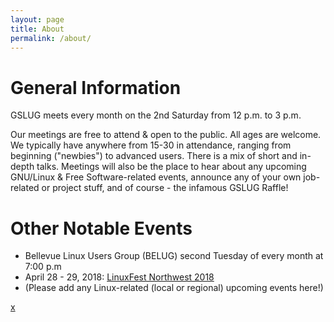 ```yaml
---
layout: page
title: About
permalink: /about/
---
```

# General Information
GSLUG meets every month on the 2nd Saturday from 12 p.m. to 3 p.m.

Our meetings are free to attend & open to the public. All ages are welcome. We typically have anywhere from 15-30 in attendance, ranging from beginning ("newbies") to advanced users. There is a mix of short and in-depth talks. Meetings will also be the place to hear about any upcoming GNU/Linux & Free Software-related events, announce any of your own job-related or project stuff, and of course - the infamous GSLUG Raffle!

# Other Notable Events
* Bellevue Linux Users Group (BELUG) second Tuesday of every month at 7:00 p.m
* April 28 - 29, 2018:  [LinuxFest Northwest 2018](https://www.linuxfestnorthwest.org)
* (Please add any Linux-related (local or regional) upcoming events here!)

[x](/x)

